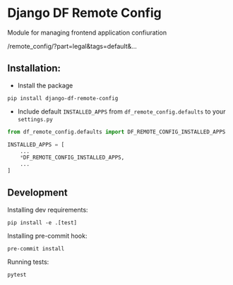 
# Django DF Remote Config

Module for managing frontend application confiuration


/remote_config/?part=legal&tags=default&...


## Installation:

- Install the package

```
pip install django-df-remote-config
```


- Include default `INSTALLED_APPS` from `df_remote_config.defaults` to your `settings.py`

```python
from df_remote_config.defaults import DF_REMOTE_CONFIG_INSTALLED_APPS

INSTALLED_APPS = [
    ...
    *DF_REMOTE_CONFIG_INSTALLED_APPS,
    ...
]

```


## Development

Installing dev requirements:

```
pip install -e .[test]
```

Installing pre-commit hook:

```
pre-commit install
```

Running tests:

```
pytest
```
